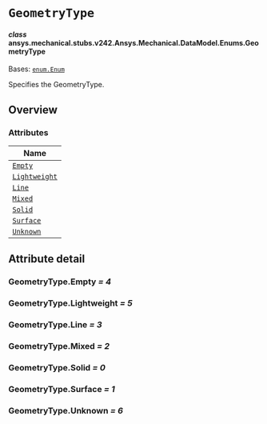 # `GeometryType`

<a id="ansys.mechanical.stubs.v242.Ansys.Mechanical.DataModel.Enums.GeometryType"></a>

#### *class* ansys.mechanical.stubs.v242.Ansys.Mechanical.DataModel.Enums.GeometryType

Bases: [`enum.Enum`](https://docs.python.org/3/library/enum.html#enum.Enum)

Specifies the GeometryType.

<!-- !! processed by numpydoc !! -->

<a id="overview"></a>

## Overview

### Attributes

| Name |
| ---------------------------------------------------------------------------------------------------------------- |
| [`Empty`](#GeometryType.Empty) |
| [`Lightweight`](#GeometryType.Lightweight) |
| [`Line`](#GeometryType.Line) |
| [`Mixed`](#GeometryType.Mixed) |
| [`Solid`](#GeometryType.Solid) |
| [`Surface`](#GeometryType.Surface) |
| [`Unknown`](#GeometryType.Unknown) |

<a id="attribute-detail"></a>

## Attribute detail

<a id="GeometryType.Empty"></a>

### GeometryType.Empty *= 4*

<a id="GeometryType.Lightweight"></a>

### GeometryType.Lightweight *= 5*

<a id="GeometryType.Line"></a>

### GeometryType.Line *= 3*

<a id="GeometryType.Mixed"></a>

### GeometryType.Mixed *= 2*

<a id="GeometryType.Solid"></a>

### GeometryType.Solid *= 0*

<a id="GeometryType.Surface"></a>

### GeometryType.Surface *= 1*

<a id="GeometryType.Unknown"></a>

### GeometryType.Unknown *= 6*


